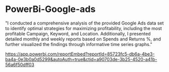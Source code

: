 # PowerBi-Google-ads
"I conducted a comprehensive analysis of the provided Google Ads data set to identify optimal strategies for maximizing profitability, including the most profitable Campaign, Keyword, and Location. Additionally, I presented detailed monthly and weekly reports based on Spends and Returns %, and further visualized the findings through informative time series graphs."

https://app.powerbi.com/reportEmbed?reportId=85723fc5-db6a-4be3-ba4a-0e3b0a0d5299&autoAuth=true&ctid=a90703de-3b25-4520-a41b-56a6f50dff03
